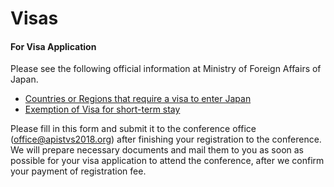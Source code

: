 # Visas

#### For Visa Application

Please see the following official information at Ministry of Foreign Affairs of Japan.

* [Countries or Regions that require a visa to enter Japan](http://www.mofa.go.jp/j\_info/visit/visa/index.html)
* [Exemption of Visa for short-term stay](http://www.mofa.go.jp/j\_info/visit/visa/short/novisa.html)

Please fill in this form and submit it to the conference office ([office@apistvs2018.org](mailto:office@apistvs2018.org)) after finishing your registration to the conference.  We will prepare necessary documents and mail them to you as soon as possible for your visa application to attend the conference, after we confirm your payment of registration fee.
